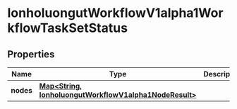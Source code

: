 

# IonholuongutWorkflowV1alpha1WorkflowTaskSetStatus


## Properties

Name | Type | Description | Notes
------------ | ------------- | ------------- | -------------
**nodes** | [**Map&lt;String, IonholuongutWorkflowV1alpha1NodeResult&gt;**](IonholuongutWorkflowV1alpha1NodeResult.md) |  |  [optional]



